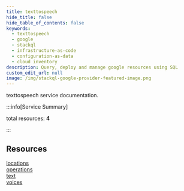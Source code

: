 ```yaml
---
title: texttospeech
hide_title: false
hide_table_of_contents: false
keywords:
  - texttospeech
  - google
  - stackql
  - infrastructure-as-code
  - configuration-as-data
  - cloud inventory
description: Query, deploy and manage google resources using SQL
custom_edit_url: null
image: /img/stackql-google-provider-featured-image.png
---
```


texttospeech service documentation.

:::info[Service Summary]

total resources: __4__  

:::

## Resources
<div class="row">
<div class="providerDocColumn">
<a href="/services/texttospeech/locations/">locations</a><br />
<a href="/services/texttospeech/operations/">operations</a>
</div>
<div class="providerDocColumn">
<a href="/services/texttospeech/text/">text</a><br />
<a href="/services/texttospeech/voices/">voices</a>
</div>
</div>
